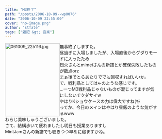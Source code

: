 ```yaml
---
title: "M3終了"
path: "/posts/2006-10-09--wp0076"
date: "2006-10-09 22:55:00"
cover: "no-image.png"
author: "stfate"
tags: ["雑記 &gt; 音楽"]
---
```


<style type="text/css">
<!--
p {white-space: pre-wrap};
-->
</style>

<a href="http://stfate.net/img/061009_225116.jpg" rel="lightbox"><img src="http://stfate.net/img/thm79_061009_225116.jpg" class="thumb" alt="061009_225116.jpg" title="061009_225116.jpg" width="180" height="240" style="float:left;" /></a>無事終了しますた。
昼過ぎに入場しましたが、入場直後からグダりモードに入ったため
烈火さんとmimeiさんの新譜とか確保失敗したものが数点orz
まぁ後でとらあたりででも回収すればいいか。
で、戦利品としては←のような感じです。
…一つM3戦利品じゃないものが混じってますが気にしないでクダサイw
やはりKショウケースの力は偉大ですね(ﾏﾃ
ってか、今日のメインはやはり昼飯のような気がするwww
わらじ美味しゅうございました。
さて、結構歩いて疲れましたし明日も授業ありますし
MintJamさんの新譜でも聴きつつ早めに寝ますかね。

